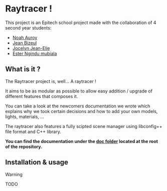 # Raytracer !
This project is an Epitech school project made with the collaboration of 4 second year students:

- [Noah Auroy](https://github.com/ChifuyuOnWish)
- [Jean Bizeul](https://github.com/JeanBizeul)
- [Jocelyn Jean-Elie](https://github.com/Jocelyn-JE)
- [Ester Ngindu mubiala](https://github.com/MsteR7)

## What is it ?
The Raytracer project is, well... A raytracer !

It aims to be as modular as possible to allow easy addition / upgrade of different features that composes it.

You can take a look at the newcomers documentation we wrote which explains why we took certain decisions and how to add your own models, lights, materials, ...

The raytracer also features a fully scipted scene manager using libconfig++ file format and C++ library.

**You can find the documentation under the [doc folder](<doc/How to read.md>) located at the root of the repository.**

## Installation & usage

> [!WARNING]  
> TODO
